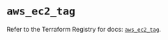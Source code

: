 # `aws_ec2_tag`

Refer to the Terraform Registry for docs: [`aws_ec2_tag`](https://registry.terraform.io/providers/hashicorp/aws/6.3.0/docs/resources/ec2_tag).
